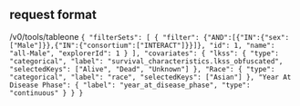 ## request format

/v0/tools/tableone
`{
    "filterSets": [
        {
            "filter": {"AND":[{"IN":{"sex":["Male"]}},{"IN":{"consortium":["INTERACT"]}}]},
            "id": 1,
            "name": "all-Male",
            "explorerId": 1
        }
    ],
    "covariates": {
        "lkss": {
            "type": "categorical",
            "label": "survival_characteristics.lkss_obfuscated",
            "selectedKeys": ["Alive", "Dead", "Unknown"]
        },
        "Race": {
            "type": "categorical",
            "label": "race",
            "selectedKeys": ["Asian"]
        },
        "Year At Disease Phase": {
            "label": "year_at_disease_phase",
            "type": "continuous"
        }
    }
}`
